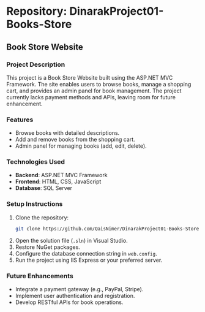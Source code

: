 # Repository: DinarakProject01-Books-Store

## Book Store Website

### Project Description
This project is a Book Store Website built using the ASP.NET MVC Framework. The site enables users to browse books, manage a shopping cart, and provides an admin panel for book management. The project currently lacks payment methods and APIs, leaving room for future enhancement.

### Features
- Browse books with detailed descriptions.
- Add and remove books from the shopping cart.
- Admin panel for managing books (add, edit, delete).

### Technologies Used
- **Backend**: ASP.NET MVC Framework
- **Frontend**: HTML, CSS, JavaScript
- **Database**: SQL Server

### Setup Instructions
1. Clone the repository:
   ```bash
   git clone https://github.com/QaisNimer/DinarakProject01-Books-Store.git
   ```
2. Open the solution file (`.sln`) in Visual Studio.
3. Restore NuGet packages.
4. Configure the database connection string in `web.config`.
5. Run the project using IIS Express or your preferred server.

### Future Enhancements
- Integrate a payment gateway (e.g., PayPal, Stripe).
- Implement user authentication and registration.
- Develop RESTful APIs for book operations.
